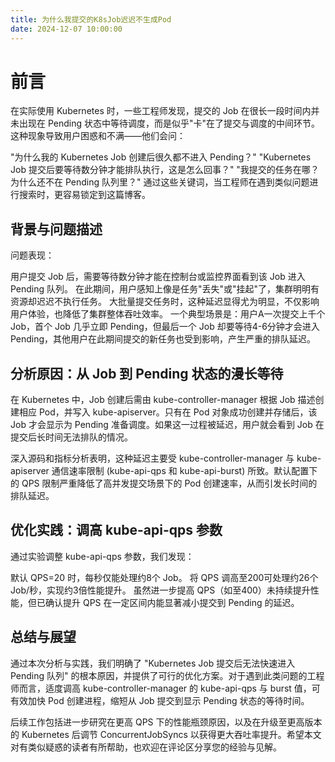 ```yaml
---
title: 为什么我提交的K8sJob迟迟不生成Pod
date: 2024-12-07 10:00:00
---
```


# 前言
在实际使用 Kubernetes 时，一些工程师发现，提交的 Job 在很长一段时间内并未出现在 Pending 状态中等待调度，而是似乎"卡"在了提交与调度的中间环节。这种现象导致用户困惑和不满——他们会问：

"为什么我的 Kubernetes Job 创建后很久都不进入 Pending？"
"Kubernetes Job 提交后要等待数分钟才能排队执行，这是怎么回事？"
"我提交的任务在哪？为什么还不在 Pending 队列里？"
通过这些关键词，当工程师在遇到类似问题进行搜索时，更容易锁定到这篇博客。

## 背景与问题描述
问题表现：

用户提交 Job 后，需要等待数分钟才能在控制台或监控界面看到该 Job 进入 Pending 队列。
在此期间，用户感知上像是任务"丢失"或"挂起"了，集群明明有资源却迟迟不执行任务。
大批量提交任务时，这种延迟显得尤为明显，不仅影响用户体验，也降低了集群整体吞吐效率。
一个典型场景是：用户A一次提交上千个 Job，首个 Job 几乎立即 Pending，但最后一个 Job 却要等待4-6分钟才会进入 Pending，其他用户在此期间提交的新任务也受到影响，产生严重的排队延迟。

## 分析原因：从 Job 到 Pending 状态的漫长等待
在 Kubernetes 中，Job 创建后需由 kube-controller-manager 根据 Job 描述创建相应 Pod，并写入 kube-apiserver。只有在 Pod 对象成功创建并存储后，该 Job 才会显示为 Pending 准备调度。如果这一过程被延迟，用户就会看到 Job 在提交后长时间无法排队的情况。

深入源码和指标分析表明，这种延迟主要受 kube-controller-manager 与 kube-apiserver 通信速率限制 (kube-api-qps 和 kube-api-burst) 所致。默认配置下的 QPS 限制严重降低了高并发提交场景下的 Pod 创建速率，从而引发长时间的排队延迟。

## 优化实践：调高 kube-api-qps 参数
通过实验调整 kube-api-qps 参数，我们发现：

默认 QPS=20 时，每秒仅能处理约8个 Job。
将 QPS 调高至200可处理约26个 Job/秒，实现约3倍性能提升。
虽然进一步提高 QPS（如至400）未持续提升性能，但已确认提升 QPS 在一定区间内能显著减小提交到 Pending 的延迟。

## 总结与展望
通过本次分析与实践，我们明确了 "Kubernetes Job 提交后无法快速进入 Pending 队列" 的根本原因，并提供了可行的优化方案。对于遇到此类问题的工程师而言，适度调高 kube-controller-manager 的 kube-api-qps 与 burst 值，可有效加快 Pod 创建进程，缩短从 Job 提交到显示 Pending 状态的等待时间。

后续工作包括进一步研究在更高 QPS 下的性能瓶颈原因，以及在升级至更高版本的 Kubernetes 后调节 ConcurrentJobSyncs 以获得更大吞吐率提升。希望本文对有类似疑惑的读者有所帮助，也欢迎在评论区分享您的经验与见解。